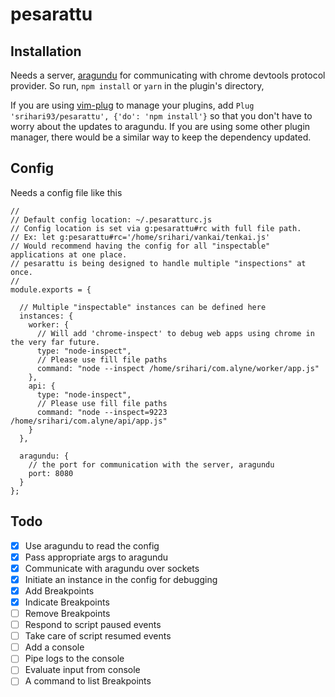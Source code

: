 # pesarattu

## Installation

Needs a server, [aragundu](https://www.npmjs.com/package/aragundu) for communicating with chrome devtools protocol provider. So run, `npm install` or `yarn` in the plugin's directory,

If you are using [vim-plug](https://github.com/junegunn/vim-plug) to manage your plugins, add `Plug 'srihari93/pesarattu', {'do': 'npm install'}` so that you don't have to worry about the updates to aragundu.
If you are using some other plugin manager, there would be a similar way to keep the dependency updated.

## Config

Needs a config file like this
```
//
// Default config location: ~/.pesaratturc.js
// Config location is set via g:pesarattu#rc with full file path.
// Ex: let g:pesarattu#rc='/home/srihari/vankai/tenkai.js'
// Would recommend having the config for all "inspectable" applications at one place.
// pesarattu is being designed to handle multiple "inspections" at once.
//
module.exports = {

  // Multiple "inspectable" instances can be defined here
  instances: {
    worker: {
      // Will add 'chrome-inspect' to debug web apps using chrome in the very far future.
      type: "node-inspect",
      // Please use fill file paths
      command: "node --inspect /home/srihari/com.alyne/worker/app.js"
    },
    api: {
      type: "node-inspect",
      // Please use fill file paths
      command: "node --inspect=9223 /home/srihari/com.alyne/api/app.js"
    }
  },

  aragundu: {
    // the port for communication with the server, aragundu
    port: 8080
  }
};
```


## Todo
- [x] Use aragundu to read the config
- [x] Pass appropriate args to aragundu
- [x] Communicate with aragundu over sockets
- [x] Initiate an instance in the config for debugging
- [x] Add Breakpoints
- [x] Indicate Breakpoints
- [ ] Remove Breakpoints
- [ ] Respond to script paused events
- [ ] Take care of script resumed events
- [ ] Add a console
- [ ] Pipe logs to the console
- [ ] Evaluate input from console
- [ ] A command to list Breakpoints
